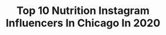 ---
title: Top 10 Nutrition Instagram Influencers In Chicago In 2020
description: >-
  Find top nutrition Instagram influencers in Chicago in 2020. Most popular hashtags: #justalkalinevegan #fitness #nutrition #sponsored.
platform: Instagram
profiles:
  - username: "richmwilliams"
    fullname: >-
      Rich Williams
    location: "United States"
    followers: 12956
    engagement: 1674
    commentsToLikes: 0.039020
    avatar: "https://scontent-lhr8-1.cdninstagram.com/v/t51.2885-19/s320x320/12093567_1779296128968060_1555975882_a.jpg?_nc_ht=scontent-lhr8-1.cdninstagram.com&_nc_ohc=WsTLmYeye9sAX-BYOEN&oh=329ff116a6b93613df1e370e964360f9&oe=5EB99ACD"
    verified: false
    hashtags: "#chicagocat, #healthandfitness, #newyear, #catobsessed"
  - username: "justalkalinevegan"
    fullname: >-
      Alkaline Meals & Inspiration🌱
    location: "United States"
    followers: 68162
    engagement: 102
    commentsToLikes: 0.022484
    avatar: "https://scontent-amt2-1.cdninstagram.com/v/t51.2885-19/s320x320/67379997_378509582736917_2745724170871504896_n.jpg?_nc_ht=scontent-amt2-1.cdninstagram.com&_nc_ohc=lpENdwXAxBkAX_-oqZB&oh=030b1854934d61087076250940c3391b&oe=5EB23C19"
    verified: false
    hashtags: "#newmom, #miscarriage, #divinemasculine, #dandeliongreens"
  - username: "forsakenwarrior"
    fullname: >-
      Steve Johnson
    location: "United States"
    followers: 51209
    engagement: 213
    commentsToLikes: 0.029185
    avatar: "https://scontent-ams4-1.cdninstagram.com/v/t51.2885-19/s320x320/66772158_712240029238025_4048515312276996096_n.jpg?_nc_ht=scontent-ams4-1.cdninstagram.com&_nc_ohc=0tfeeE1hTI0AX8EbxQI&oh=2b9c7895d5b54fb414bfed7b76cb9c61&oe=5EB2D927"
    verified: false
    hashtags: "#animalpak, #fuckyourdeadlift, #deadlifttillimdead, #garagegym"
  - username: "clayharbs82"
    fullname: >-
      Clay Harbor
    location: "United States"
    followers: 265575
    engagement: 339
    commentsToLikes: 0.013784
    avatar: "https://scontent-lhr8-1.cdninstagram.com/v/t51.2885-19/s320x320/69261522_603119853427754_9131658108374876160_n.jpg?_nc_ht=scontent-lhr8-1.cdninstagram.com&_nc_ohc=7Hm4n_NkeYMAX9EpHeO&oh=f2ba631a42ab79dcebb81befeac5f944&oe=5EBBF382"
    verified: true
    hashtags: "#stomachstillhurts, #saturdayvibes, #offensedefense, #proofwebothsurvivedparadise"
  - username: "atstasia"
    fullname: >-
      Anastasia🦋
    location: "United States"
    followers: 22084
    engagement: 618
    commentsToLikes: 0.016531
    avatar: "https://scontent-lht6-1.cdninstagram.com/v/t51.2885-19/s320x320/83184739_120804562592482_5019309390121926656_n.jpg?_nc_ht=scontent-lht6-1.cdninstagram.com&_nc_ohc=2EXwjlqwXtYAX9X1Hlc&oh=851e675587f3cb0e790816a1ab31dd75&oe=5EB9D2D2"
    verified: false
    hashtags: "#love, #sundayfunday, #power, #iwontgiveup"
  - username: "maria_birova"
    fullname: >-
      Maria 💎 WBFF BIKINI DIVA
    location: "United States"
    followers: 32003
    engagement: 598
    commentsToLikes: 0.019867
    avatar: "https://scontent-lhr8-1.cdninstagram.com/v/t51.2885-19/s320x320/75349258_291312881785449_7694328692675182592_n.jpg?_nc_ht=scontent-lhr8-1.cdninstagram.com&_nc_ohc=mEMIU6vxjpcAX_ZvGgf&oh=fa797605dcb9585b5409606014ff8174&oe=5EBA2393"
    verified: false
    hashtags: "#workoutroutine, #ifbb, #wbff, #bikinimodel"
  - username: "corttanie"
    fullname: >-
      C O R T T A N I E
    location: "United States"
    followers: 65983
    engagement: 326
    commentsToLikes: 0.042573
    avatar: "https://scontent-amt2-1.cdninstagram.com/v/t51.2885-19/s320x320/83413911_559375958254335_3922196819408322560_n.jpg?_nc_ht=scontent-amt2-1.cdninstagram.com&_nc_ohc=tWWUthG37fwAX-1oaAy&oh=e798cc856aca018c38c1308465fd136e&oe=5EB8E82E"
    verified: false
    hashtags: "#modeling, #workout, #corona, #swimsuit"
  - username: "iam_stevana"
    fullname: >-
      Steve 👽
    location: "United States"
    followers: 68674
    engagement: 631
    commentsToLikes: 0.035962
    avatar: "https://scontent-lhr8-1.cdninstagram.com/v/t51.2885-19/s320x320/91807905_534618607253293_8628585084301082624_n.jpg?_nc_ht=scontent-lhr8-1.cdninstagram.com&_nc_ohc=yBvFWOT-i5EAX-ylEte&oh=f7fb6e4589b11c70d9e91c529f72f867&oe=5EB9E3DE"
    verified: false
    hashtags: "#chicago, #bendandsnap"
  - username: "thewellnutt"
    fullname: >-
      Karli Nutter | The WellNutt
    location: "United States"
    followers: 2187
    engagement: 971
    commentsToLikes: 0.281332
    avatar: "https://scontent-lhr8-1.cdninstagram.com/v/t51.2885-19/s320x320/70739156_501401767106576_5936651680845135872_n.jpg?_nc_ht=scontent-lhr8-1.cdninstagram.com&_nc_ohc=dIQsh-sRsq4AX9Qdgs1&oh=86f9bb3f52958f482ea09f227c3e8c14&oe=5EB34F18"
    verified: false
    hashtags: "#greens, #tacotuesday"
  - username: "veggieworldrecipes"
    fullname: >-
      Gaby Dimova
    location: "United States"
    followers: 12242
    engagement: 526
    commentsToLikes: 0.539296
    avatar: "https://scontent-amt2-1.cdninstagram.com/v/t51.2885-19/s320x320/44732811_203219963943420_4083754715781791744_n.jpg?_nc_ht=scontent-amt2-1.cdninstagram.com&_nc_ohc=UNEOj_A4jocAX9DNEz4&oh=aef20f766a9d55ef3130af153a0ced0f&oe=5EB35856"
    verified: false
    hashtags: "#gonuts, #kaysnaturals, #guthealth, #vegan"
---
